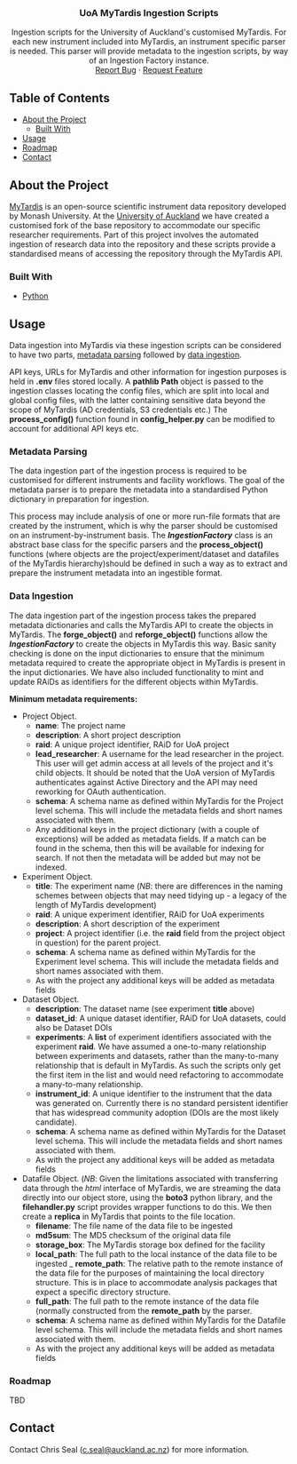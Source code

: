 <!-- PROJECT LOGO -->
<br />
<p align="center">
  <h3 align="center">UoA MyTardis Ingestion Scripts</h3>

  <p align="center">
    Ingestion scripts for the University of Auckland's customised MyTardis. For each new instrument included into MyTardis, an instrument specific parser is needed. This parser will provide metadata to the ingestion scripts, by way of an Ingestion Factory instance.
	<!--
    <br />
    <a href="https://github.com/github_username/repo_name"><strong>Explore the docs »</strong></a>
    <br />-->
    <br />
    <a href="https://github.com/github_username/repo_name/issues">Report Bug</a>
    ·
    <a href="https://github.com/github_username/repo_name/issues">Request Feature</a>
  </p>
</p>

<!-- TABLE OF CONTENTS -->
## Table of Contents

* [About the Project](#about-the-project)
  * [Built With](#built-with)
* [Usage](#usage)
* [Roadmap](#roadmap)
* [Contact](#contact)

## About the Project

[MyTardis](https://github.com/mytardis/mytardis) is an open-source scientific instrument data repository developed by Monash University. At the [University of Auckland](https://auckland.ac.nz) we have created a customised fork of the base repository to accommodate our specific researcher requirements. Part of this project involves the automated ingestion of research data into the repository and these scripts provide a standardised means of accessing the repository through the MyTardis API.

### Built With

* [Python](https://www.python.org/)

## Usage

Data ingestion into MyTardis via these ingestion scripts can be considered to have two parts, [metadata parsing](#metadata-parsing) followed by [data ingestion](#data-ingestion).

API keys, URLs for MyTardis and other information for ingestion purposes is held in **.env** files stored locally. A **pathlib** **Path** object is passed to the ingestion classes locating the config files, which are split into local and global config files, with the latter containing sensitive data beyond the scope of MyTardis (AD credentials, S3 credentials etc.) The **process_config()** function found in **config_helper.py** can be modified to account for additional API keys etc.

### Metadata Parsing

The data ingestion part of the ingestion process is required to be customised for different instruments and facility workflows. The goal of the metadata parser is to prepare the metadata into a standardised Python dictionary in preparation for ingestion. 

This process may include analysis of one or more run-file formats that are created by the instrument, which is why the parser should be customised on an instrument-by-instrument basis. The **_IngestionFactory_** class is an abstract base class for the specific parsers and the **process_object()** functions (where objects are the project/experiment/dataset and datafiles of the MyTardis hierarchy)should be defined in such a way as to extract and prepare the instrument metadata into an ingestible format.

### Data Ingestion

The data ingestion part of the ingestion process takes the prepared metadata dictionaries and calls the MyTardis API to create the objects in MyTardis. The **forge_object()** and **reforge_object()** functions allow the **_IngestionFactory_** to create the objects in MyTardis this way. Basic sanity checking is done on the input dictionaries to ensure that the minimum metadata required to create the appropriate object in MyTardis is present in the input dictionaries. We have also included functionality to mint and update RAiDs as identifiers for the different objects within MyTardis.

**Minimum metadata requirements:**

 - Project Object.
   - **name**: The project name
   - **description**: A short project description
   - **raid**: A unique project identifier, RAiD for UoA project
   - **lead_researcher**: A username for the lead researcher in the project. This user will get admin access at all levels of the project and it's child objects. It should be noted that the UoA version of MyTardis authenticates against Active Directory and the API may need reworking for OAuth authentication.
   - **schema**: A schema name as defined within MyTardis for the Project level schema. This will include the metadata fields and short names associated with them. 
   - Any additional keys in the project dictionary (with a couple of exceptions) will be added as metadata fields. If a match can be found in the schema, then this will be available for indexing for search. If not then the metadata will be added but may not be indexed.
 - Experiment Object.
   - **title**: The experiment name (*NB*: there are differences in the naming schemes between objects that may need tidying up - a legacy of the length of MyTardis development)
   - **raid**: A unique experiment identifier, RAiD for UoA experiments
   - **description**: A short description of the experiment
   - **project**: A project identifier (i.e. the **raid** field from the project object in question) for the parent project.
   - **schema**: A schema name as defined within MyTardis for the Experiment level schema. This will include the metadata fields and short names associated with them.
   - As with the project any additional keys will be added as metadata fields
 - Dataset Object.
   - **description**: The dataset name (see experiment **title** above)
   - **dataset_id**: A unique dataset identifier, RAiD for UoA datasets, could also be Dataset DOIs
   - **experiments**: A **list** of experiment identifiers associated with the experiment **raid**. We have assumed a one-to-many relationship between experiments and datasets, rather than the many-to-many relationship that is default in MyTardis. As such the scripts only get the first item in the list and would need refactoring to accommodate a many-to-many relationship.
   - **instrument_id**: A unique identifier to the instrument that the data was generated on. Currently there is no standard persistent identifier that has widespread community adoption (DOIs are the most likely candidate).
   - **schema**: A schema name as defined within MyTardis for the Dataset level schema. This will include the metadata fields and short names associated with them.
   - As with the project any additional keys will be added as metadata fields
 - Datafile Object. (*NB*: Given the limitations associated with transferring data through the *html* interface of MyTardis, we are streaming the data directly into our object store, using the **boto3** python library, and the **filehandler.py** script provides wrapper functions to do this. We then create a **replica** in MyTardis that points to the file location.
   - **filename**: The file name of the data file to be ingested
   - **md5sum**: The MD5 checksum of the original data file
   - **storage_box**: The MyTardis storage box defined for the facility
   - **local_path**: The full path to the local instance of the data file to be ingested
   _ **remote_path**: The relative path to the remote instance of the data file for the purposes of maintaining the local directory structure. This is in place to accommodate analysis packages that expect a specific directory structure.
   - **full_path**: The full path to the remote instance of the data file (normally constructed from the **remote_path** by the parser.
   - **schema**: A schema name as defined within MyTardis for the Datafile level schema. This will include the metadata fields and short names associated with them.
   - As with the project any additional keys will be added as metadata fields
   
### Roadmap

TBD

## Contact

Contact Chris Seal (c.seal@auckland.ac.nz) for more information.
